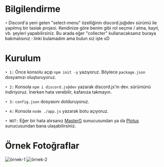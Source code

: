 # Bilgilendirme
`•` Discord'a yeni gelen "select-menu" özelliğinin discord.js@dev sürümü ile yapılmış bir taslak projesi. Kendinize göre benim gibi rol seçme / alma, kayıt, vb. şeyleri yapabilirsiniz. Bu arada eğer "collecter" kullanacaksanız buraya bakmalısınız : linki bulamadım ama bulun siz işte xD

# Kurulum
`• 1:` Önce konsolu açıp `npm init -y` yazıyoruz. Böylece `package.json` dosyamızı oluşturuyoruz.

`• 2:` Konsola `npm i discord.js@dev` yazarak discord.js'in dev. sürümünü indiriyoruz. İnerken hata verebilir, kafanıza takmayın.

`• 3:` `config.json` dosyasını dolduruyoruz.

`• 4:` Konsola `node ./app.js` yazarak botu açıyoruz.



`• NOT:` Eğer bir hata alırsanız [MasterG](https://discord.gg/9NZdDbJzmW) sunucusundan ya da [Plotus](https://discord.gg/N4Ze76Ukrk) sunucusundan bana ulaşabilirsiniz.


# Örnek Fotoğraflar
![örnek-1](https://image.prntscr.com/image/wJdDagBPRouNK88bfahIRw.png)
![örnek-2](https://image.prntscr.com/image/vbLkARMlTLSzFubteRHazg.png)
